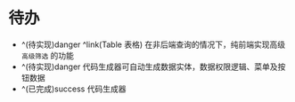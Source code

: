 # 待办

- ^(待实现)danger ^link(Table 表格) 在非后端查询的情况下，纯前端实现高级 `高级筛选` 的功能
- ^(待实现)danger 代码生成器可自动生成数据实体，数据权限逻辑、菜单及按钮数据
- ^(已完成)success 代码生成器
